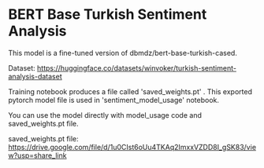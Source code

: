 # BERT Base Turkish Sentiment Analysis

This model is a fine-tuned version of dbmdz/bert-base-turkish-cased.

Dataset: https://huggingface.co/datasets/winvoker/turkish-sentiment-analysis-dataset

Training notebook produces a file called 'saved_weights.pt' . This exported pytorch model file is used in 'sentiment_model_usage' notebook.

You can use the model directly with model_usage code and saved_weights.pt file.

saved_weights.pt file: https://drive.google.com/file/d/1u0CIst6oUu4TKAq2ImxxVZDD8I_gSK83/view?usp=share_link
